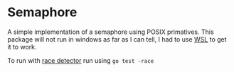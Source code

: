 # Semaphore

A simple implementation of a semaphore using POSIX primatives. This package will not run in windows as far as I can tell, I had to use [WSL](https://learn.microsoft.com/en-us/windows/wsl/install) to get it to work.

To run with [race detector](https://go.dev/doc/articles/race_detector) run using `go test -race`

